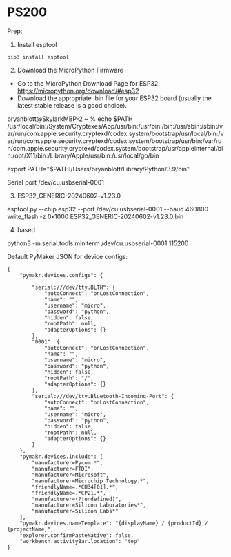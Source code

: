 # PS200

Prep:

1. Install esptool

```
pip3 install esptool
```

2. Download the MicroPython Firmware
- Go to the MicroPython Download Page for ESP32. https://micropython.org/download/#esp32
- Download the appropriate .bin file for your ESP32 board (usually the latest stable release is a good choice).


bryanblott@SkylarkMBP-2 ~ % echo $PATH
/usr/local/bin:/System/Cryptexes/App/usr/bin:/usr/bin:/bin:/usr/sbin:/sbin:/var/run/com.apple.security.cryptexd/codex.system/bootstrap/usr/local/bin:/var/run/com.apple.security.cryptexd/codex.system/bootstrap/usr/bin:/var/run/com.apple.security.cryptexd/codex.system/bootstrap/usr/appleinternal/bin:/opt/X11/bin:/Library/Apple/usr/bin:/usr/local/go/bin

export PATH="$PATH:/Users/bryanblott/Library/Python/3.9/bin"

Serial port /dev/cu.usbserial-0001

3. ESP32_GENERIC-20240602-v1.23.0

esptool.py --chip esp32 --port /dev/cu.usbserial-0001 --baud 460800 write_flash -z 0x1000 ESP32_GENERIC-20240602-v1.23.0.bin

4. based

python3 -m serial.tools.miniterm /dev/cu.usbserial-0001 115200





Default PyMaker JSON for device configs:

```
{
    "pymakr.devices.configs": {

        "serial:///dev/tty.BLTH": {
            "autoConnect": "onLostConnection",
            "name": "",
            "username": "micro",
            "password": "python",
            "hidden": false,
            "rootPath": null,
            "adapterOptions": {}
        },
        "0001": {
            "autoConnect": "onLostConnection",
            "name": "",
            "username": "micro",
            "password": "python",
            "hidden": false,
            "rootPath": "/",
            "adapterOptions": {}
        },
        "serial:///dev/tty.Bluetooth-Incoming-Port": {
            "autoConnect": "onLostConnection",
            "name": "",
            "username": "micro",
            "password": "python",
            "hidden": false,
            "rootPath": null,
            "adapterOptions": {}
        }
    },
    "pymakr.devices.include": [
        "manufacturer=Pycom.*",
        "manufacturer=FTDI",
        "manufacturer=Microsoft",
        "manufacturer=Microchip Technology.*",
        "friendlyName=.*CH34[01].*",
        "friendlyName=.*CP21.*",
        "manufacturer=(?!undefined)",
        "manufacturer=Silicon Laboratories*",
        "manufacturer=Silicon Labs*"
    ],
    "pymakr.devices.nameTemplate": "{displayName} / {productId} / {projectName}",
    "explorer.confirmPasteNative": false,
    "workbench.activityBar.location": "top"
}
```
